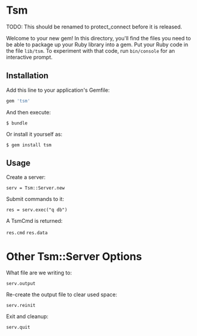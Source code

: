 # Tsm

TODO: This should be renamed to protect_connect before it is released.

Welcome to your new gem! In this directory, you'll find the files you need to be able to package up your Ruby library into a gem. Put your Ruby code in the file `lib/tsm`. To experiment with that code, run `bin/console` for an interactive prompt.

## Installation

Add this line to your application's Gemfile:

```ruby
gem 'tsm'
```

And then execute:

    $ bundle

Or install it yourself as:

    $ gem install tsm

## Usage

Create a server:

`serv = Tsm::Server.new`

Submit commands to it:

`res = serv.exec("q db")`

A TsmCmd is returned:

`res.cmd`
`res.data`

# Other Tsm::Server Options

What file are we writing to:

`serv.output`

Re-create the output file to clear used space:

`serv.reinit`

Exit and cleanup:

`serv.quit`


